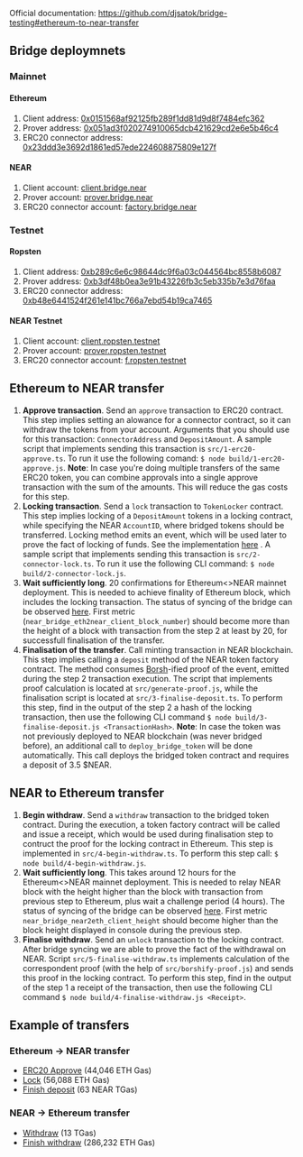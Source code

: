 Official documentation: https://github.com/djsatok/bridge-testing#ethereum-to-near-transfer

## Bridge deploymnets

### Mainnet

#### Ethereum

1. Client
   address: [0x0151568af92125fb289f1dd81d9d8f7484efc362](https://etherscan.io/address/0x0151568af92125fb289f1dd81d9d8f7484efc362)
2. Prover
   address: [0x051ad3f020274910065dcb421629cd2e6e5b46c4](https://etherscan.io/address/0x051ad3f020274910065dcb421629cd2e6e5b46c4)
3. ERC20 connector
   address: [0x23ddd3e3692d1861ed57ede224608875809e127f](https://etherscan.io/address/0x23ddd3e3692d1861ed57ede224608875809e127f)

#### NEAR

1. Client account: [client.bridge.near](https://explorer.near.org/accounts/client.bridge.near)
2. Prover account: [prover.bridge.near](https://explorer.near.org/accounts/prover.bridge.near)
3. ERC20 connector account: [factory.bridge.near](https://explorer.near.org/accounts/factory.bridge.near)

### Testnet

#### Ropsten

1. Client
   address: [0xb289c6e6c98644dc9f6a03c044564bc8558b6087](https://ropsten.etherscan.io/address/0xb289c6e6c98644dc9f6a03c044564bc8558b6087)
2. Prover
   address: [0xb3df48b0ea3e91b43226fb3c5eb335b7e3d76faa](https://ropsten.etherscan.io/address/0xb3df48b0ea3e91b43226fb3c5eb335b7e3d76faa)
3. ERC20 connector
   address: [0xb48e6441524f261e141bc766a7ebd54b19ca7465](https://ropsten.etherscan.io/address/0xb48e6441524f261e141bc766a7ebd54b19ca7465)

#### NEAR Testnet

1. Client account: [client.ropsten.testnet](https://explorer.testnet.near.org/accounts/client.ropsten.testnet)
2. Prover account: [prover.ropsten.testnet](https://explorer.testnet.near.org/accounts/prover.ropsten.testnet)
3. ERC20 connector account: [f.ropsten.testnet](https://explorer.testnet.near.org/accounts/f.ropsten.testnet)

## Ethereum to NEAR transfer

1. **Approve transaction**. Send an `approve` transaction to ERC20 contract. This step implies setting an alowance for a
   connector contract, so it can withdraw the tokens from your account. Arguments that you should use for this
   transaction: `ConnectorAddress` and `DepositAmount`. A sample script that implements sending this transaction
   is `src/1-erc20-approve.ts`. To run it use the following comand: `$ node build/1-erc20-approve.js`. **Note**: In case
   you're doing multiple transfers of the same ERC20 token, you can combine approvals into a single approve transaction
   with the sum of the amounts. This will reduce the gas costs for this step.
2. **Locking transaction**. Send a `lock` transaction to `TokenLocker` contract. This step implies locking of
   a `DepositAmount` tokens in a locking contract, while specifying the NEAR `AccountID`, where bridged tokens should be
   transferred. Locking method emits an event, which will be used later to prove the fact of locking of funds. See the
   implementation [here](https://github.com/near/rainbow-token-connector/blob/master/erc20-connector/contracts/ERC20Locker.sol#L32-L35)
   . A sample script that implements sending this transaction is `src/2-connector-lock.ts`. To run it use the following
   CLI command: `$ node build/2-connector-lock.js`.
3. **Wait sufficiently long**. 20 confirmations for Ethereum<>NEAR mainnet deployment. This is needed to achieve
   finality of Ethereum block, which includes the locking transaction. The status of syncing of the bridge can be
   observed [here](http://34.94.229.96:8002/metrics). First metric (`near_bridge_eth2near_client_block_number`) should
   become more than the height of a block with transaction from the step 2 at least by 20, for successfull finalisation
   of the transfer.
4. **Finalisation of the transfer**. Call minting transaction in NEAR blockchain. This step implies calling a `deposit`
   method of the NEAR token factory contract. The method consumes [Borsh](https://github.com/near/borsh)-ified proof of
   the event, emitted during the step 2 transaction execution. The script that implements proof calculation is located
   at `src/generate-proof.js`, while the finalisation script is located at `src/3-finalise-deposit.ts`. To perform this
   step, find in the output of the step 2 a hash of the locking transaction, then use the following CLI
   command `$ node build/3-finalise-deposit.js <TransactionHash>`. **Note**: In case the token was not previously
   deployed to NEAR blockchain (was never bridged before), an additional call to `deploy_bridge_token` will be done
   automatically. This call deploys the bridged token contract and requires a deposit of 3.5 $NEAR.

## NEAR to Ethereum transfer

1. **Begin withdraw**. Send a `withdraw` transaction to the bridged token contract. During the execution, a token
   factory contract will be called and issue a receipt, which would be used during finalisation step to contruct the
   proof for the locking contract in Ethereum. This step is implemented in `src/4-begin-withdraw.ts`. To perform this
   step call: `$ node build/4-begin-withdraw.js`.
2. **Wait sufficiently long**. This takes around 12 hours for the Ethereum<>NEAR mainnet deployment. This is needed to
   relay NEAR block with the height higher than the block with transaction from previous step to Ethereum, plus wait a
   challenge period (4 hours). The status of syncing of the bridge can be
   observed [here](http://34.94.229.96:8001/metrics). First metric `near_bridge_near2eth_client_height` should become
   higher than the block height displayed in console during the previous step.
3. **Finalise withdraw**. Send an `unlock` transaction to the locking contract. After bridge syncing we are able to
   prove the fact of the withdrawal on NEAR. Script `src/5-finalise-withdraw.ts` implements calculation of the
   correspondent proof (with the help of `src/borshify-proof.js`) and sends this proof in the locking contract. To
   perform this step, find in the output of the step 1 a receipt of the transaction, then use the following CLI
   command `$ node build/4-finalise-withdraw.js <Receipt>`.

## Example of transfers

### Ethereum -> NEAR transfer

- [ERC20 Approve](https://etherscan.io/tx/0x98b0c7b977eb701769dfb22c18539bc4a87539ef67499fa49ad543bdfc3b8ef2) (44,046
  ETH Gas)
- [Lock](https://etherscan.io/tx/0x250607fdc1afab0ad183cf008e296839e8d4e3a5f14f2a290f27470f030ea80c) (56,088 ETH Gas)
- [Finish deposit](https://explorer.near.org/transactions/4MCiuNHSnkrHceFyw86PxgwGTANhJDEcCmBxuEzz6tjT) (63 NEAR TGas)

### NEAR -> Ethereum transfer

- [Withdraw](https://explorer.near.org/transactions/GkcKPbX8sRxUQBJNp71rhG7Ev93cqvDRiCvtPaEsG8pH) (13 TGas)
- [Finish withdraw](https://etherscan.io/tx/0x54d9a80a871663c0e94203fe423e61f0a3ee12f36ce1424cb87b5caad0656141) (286,232
  ETH Gas)
